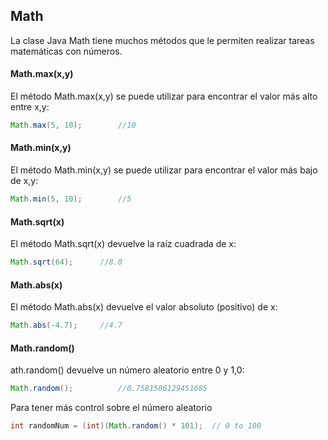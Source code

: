 ## Math
La clase Java Math tiene muchos métodos que le permiten realizar tareas matemáticas con números.

#### Math.max(x,y)
El método Math.max(x,y) se puede utilizar para encontrar el valor más alto entre x,y:

```java   
Math.max(5, 10);		//10
```

#### Math.min(x,y)
El método Math.min(x,y) se puede utilizar para encontrar el valor más bajo de x,y:
   
```java
Math.min(5, 10);		//5
```

#### Math.sqrt(x)
El método Math.sqrt(x) devuelve la raíz cuadrada de x:

```java
Math.sqrt(64);		//8.0
```

#### Math.abs(x)
El método Math.abs(x) devuelve el valor absoluto (positivo) de x:

```java
Math.abs(-4.7);		//4.7
```

#### Math.random()
ath.random() devuelve un número aleatorio entre 0 y 1,0:

```java
Math.random();			//0.7581506129451685
```

Para tener más control sobre el número aleatorio

```java
int randomNum = (int)(Math.random() * 101);  // 0 to 100
```